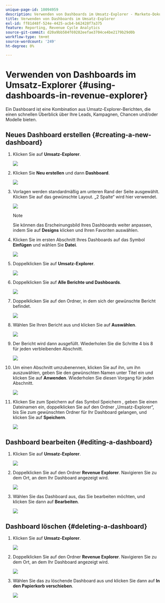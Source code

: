 ```yaml
---
unique-page-id: 10094959
description: Verwenden von Dashboards im Umsatz-Explorer - Marketo-Dokumente - Produktdokumentation
title: Verwenden von Dashboards im Umsatz-Explorer
exl-id: ff81d48f-524e-4425-acb4-b62428f7a375
feature: Reporting, Revenue Cycle Analytics
source-git-commit: d20a9bb584f69282eefae3704ce4be2179b29d0b
workflow-type: tm+mt
source-wordcount: '249'
ht-degree: 0%

---
```


# Verwenden von Dashboards im Umsatz-Explorer {#using-dashboards-in-revenue-explorer}

Ein Dashboard ist eine Kombination aus Umsatz-Explorer-Berichten, die einen schnellen Überblick über Ihre Leads, Kampagnen, Chancen und/oder Modelle bieten.

## Neues Dashboard erstellen {#creating-a-new-dashboard}

1. Klicken Sie auf **Umsatz-Explorer**.

   ![](assets/one.png)

1. Klicken Sie **Neu erstellen** und dann **Dashboard**.

   ![](assets/two.png)

1. Vorlagen werden standardmäßig am unteren Rand der Seite ausgewählt. Klicken Sie auf das gewünschte Layout. „2 Spalte“ wird hier verwendet.

   ![](assets/three.png)

   >[!NOTE]
   >
   >Sie können das Erscheinungsbild Ihres Dashboards weiter anpassen, indem Sie auf **Designs** klicken und Ihren Favoriten auswählen.

1. Klicken Sie im ersten Abschnitt Ihres Dashboards auf das Symbol **Einfügen** und wählen Sie **Datei**.

   ![](assets/four.png)

1. Doppelklicken Sie auf **Umsatz-Explorer**.

   ![](assets/five.png)

1. Doppelklicken Sie auf **Alle Berichte und Dashboards**.

   ![](assets/six.png)

1. Doppelklicken Sie auf den Ordner, in dem sich der gewünschte Bericht befindet.

   ![](assets/seven.png)

1. Wählen Sie Ihren Bericht aus und klicken Sie auf **Auswählen**.

   ![](assets/eight.png)

1. Der Bericht wird dann ausgefüllt. Wiederholen Sie die Schritte 4 bis 8 für jeden verbleibenden Abschnitt.

   ![](assets/nine.png)

1. Um einen Abschnitt umzubenennen, klicken Sie auf ihn, um ihn auszuwählen, geben Sie den gewünschten Namen unter Titel ein und klicken Sie auf **Anwenden**. Wiederholen Sie diesen Vorgang für jeden Abschnitt.

   ![](assets/ten.png)

1. Klicken Sie zum Speichern auf das Symbol Speichern , geben Sie einen Dateinamen ein, doppelklicken Sie auf den Ordner „Umsatz-Explorer“, bis Sie zum gewünschten Ordner für Ihr Dashboard gelangen, und klicken Sie auf **Speichern**.

   ![](assets/eleven.png)

## Dashboard bearbeiten {#editing-a-dashboard}

1. Klicken Sie auf **Umsatz-Explorer**.

   ![](assets/one.png)

1. Doppelklicken Sie auf den Ordner **Revenue Explorer**. Navigieren Sie zu dem Ort, an dem Ihr Dashboard angezeigt wird.

   ![](assets/thirteen.png)

1. Wählen Sie das Dashboard aus, das Sie bearbeiten möchten, und klicken Sie dann auf **Bearbeiten**.

   ![](assets/fourteen.png)

## Dashboard löschen {#deleting-a-dashboard}

1. Klicken Sie auf **Umsatz-Explorer**.

   ![](assets/one.png)

1. Doppelklicken Sie auf den Ordner **Revenue Explorer**. Navigieren Sie zu dem Ort, an dem Ihr Dashboard angezeigt wird.

   ![](assets/thirteen.png)

1. Wählen Sie das zu löschende Dashboard aus und klicken Sie dann auf **In den Papierkorb verschieben**.

   ![](assets/fifteen.png)
